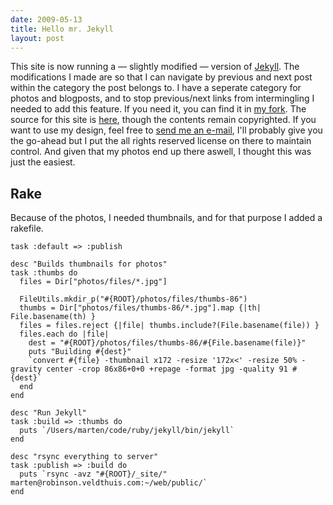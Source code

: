 ```yaml
---
date: 2009-05-13
title: Hello mr. Jekyll
layout: post
---
```


This site is now running a &mdash; slightly modified &mdash; version of
[Jekyll](http://github.com/mojombo/jekyll). The modifications I made are so
that I can navigate by previous and next post within the category the post
belongs to. I have a seperate category for photos and blogposts, and to stop
previous/next links from intermingling I needed to add this feature. If you
need it, you can find it in [my fork](http://github.com/marten/jekyll). The
source for this site is [here](http://github.com/marten/marten.veldthuis.com),
though the contents remain copyrighted. If you want to use my design, feel free
to [send me an e-mail](mailto:marten@veldthuis.com), I'll probably give you the
go-ahead but I put the all rights reserved license on there to maintain
control. And given that my photos end up there aswell, I thought this was just
the easiest.

## Rake

Because of the photos, I needed thumbnails, and for that purpose I added a
rakefile.

    task :default => :publish

    desc "Builds thumbnails for photos"
    task :thumbs do
      files = Dir["photos/files/*.jpg"]

      FileUtils.mkdir_p("#{ROOT}/photos/files/thumbs-86")
      thumbs = Dir["photos/files/thumbs-86/*.jpg"].map {|th| File.basename(th) }
      files = files.reject {|file| thumbs.include?(File.basename(file)) }
      files.each do |file|
        dest = "#{ROOT}/photos/files/thumbs-86/#{File.basename(file)}"
        puts "Building #{dest}"
        `convert #{file} -thumbnail x172 -resize '172x<' -resize 50% -gravity center -crop 86x86+0+0 +repage -format jpg -quality 91 #{dest}`
      end
    end

    desc "Run Jekyll"
    task :build => :thumbs do
      puts `/Users/marten/code/ruby/jekyll/bin/jekyll`
    end

    desc "rsync everything to server"
    task :publish => :build do
      puts `rsync -avz "#{ROOT}/_site/" marten@robinson.veldthuis.com:~/web/public/`
    end
